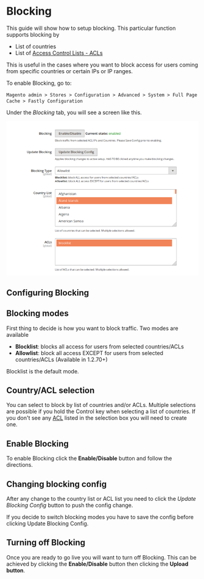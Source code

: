 # Blocking

This guide will show how to setup blocking. This particular function supports blocking by

* List of countries
* List of [Access Control Lists - ACLs](https://github.com/fastly/fastly-magento2/blob/master/Documentation/Guides/ACL.md)

This is useful in the cases where you want to block access for users coming from specific countries
or certain IPs or IP ranges.

To enable Blocking, go to:

```
Magento admin > Stores > Configuration > Advanced > System > Full Page Cache > Fastly Configuration
```

Under the *Blocking* tab, you will see a screen like this.

<img alt="Blocking main screen UI" title="Blocking main screen UI" src="../images/guides/blocking/blocking_ui.png" width="800px"/>

## Configuring Blocking

## Blocking modes

First thing to decide is how you want to block traffic. Two modes are available

* **Blocklist**: blocks all access for users from selected countries/ACLs
* **Allowlist**: block all access EXCEPT for users from selected countries/ACLs (Available in 1.2.70+)

Blocklist is the default mode.

## Country/ACL selection

You can select to block by list of countries and/or ACLs. Multiple selections are possible if you hold the Control key
when selecting a list of countries. If you don't see any [ACL](https://github.com/fastly/fastly-magento2/blob/master/Documentation/Guides/ACL.md) listed in the selection box you will need to create one.

## Enable Blocking

To enable Blocking click the **Enable/Disable** button and follow the directions.

## Changing blocking config

After any change to the country list or ACL list you need to click the *Update Blocking Config* button to push the config change.

If you decide to switch blocking modes you have to save the config before clicking Update Blocking Config.

## Turning off Blocking

Once you are ready to go live you will want to turn off Blocking. This can be achieved by clicking the **Enable/Disable** button then clicking the **Upload button**.
